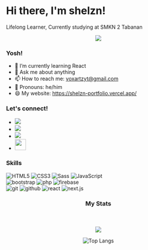 # <strong>Hi there, I'm shelzn!</strong>
Lifelong Learner, Currently studying at SMKN 2 Tabanan <br>

<p align="center">
<img src="https://visitor-badge.laobi.icu/badge?page_id=abbyhendraprayoga" id="counter">
</p>

### <strong>Yosh!</strong>

- 🌱 I’m currently learning React
- 💬 Ask me about anything
- 📫 How to reach me: voxartzyt@gmail.com
- 💨 Pronouns: he/him
- 😄 My website: https://shelzn-portfolio.vercel.app/

### <strong>Let's connect!</strong>

- <a href="https://www.instagram.com/abbyhendraa_/"><img src="https://img.shields.io/badge/instagram%20@abbyhendraa_-DD2476?style=for-the-badge&logo=instagram&logoColor=white"/></a>
- <a href="https://www.youtube.com/@dizertkun"><img src="https://img.shields.io/badge/youtube%20@shelzn-FF0000?style=for-the-badge&logo=youtube&logoColor=white"/></a>
- <a href="https://x.com/zztryy"><img src="https://img.shields.io/badge/twitter%20@zztryy-0D95E8?style=for-the-badge&logo=twitter&logoColor=white"/></a>
- <a href="https://shelzn-portfolio.vercel.app"><img height="30px" src="https://img.shields.io/badge/My%20Website:%20shelznportfolio-8E2DE2?style=for-the-badge&logo=google%20chrome&logoColor=white"/></a>

### <strong>Skills</strong>

![HTML5](https://img.shields.io/badge/html%205-grey?style=for-the-badge&logo=html5&logoColor=white&labelColor=8E2DE2)
![CSS3](https://img.shields.io/badge/css%203-grey?style=for-the-badge&logo=css3&logoColor=white&labelColor=8E2DE2)
![Sass](https://img.shields.io/badge/sass-grey?style=for-the-badge&logo=sass&logoColor=white&labelColor=8E2DE2)
![JavaScript](https://img.shields.io/badge/-JavaScript-grey?style=for-the-badge&logo=javascript&logoColor=white&labelColor=8E2DE2)
<br>
![bootstrap](https://img.shields.io/badge/-bootstrap-grey?style=for-the-badge&logo=bootstrap&logoColor=white&labelColor=8E2DE2)
![php](https://img.shields.io/badge/-php-grey?style=for-the-badge&logo=php&logoColor=white&labelColor=8E2DE2)
![firebase](https://img.shields.io/badge/-firebase-grey?style=for-the-badge&logo=firebase&logoColor=white&labelColor=8E2DE2)
<br>
![git](https://img.shields.io/badge/-git-grey?style=for-the-badge&logo=git&logoColor=white&labelColor=8E2DE2)
![github](https://img.shields.io/badge/-github-grey?style=for-the-badge&logo=github&logoColor=white&labelColor=8E2DE2)
![react](https://img.shields.io/badge/-react-grey?style=for-the-badge&logo=react&logoColor=white&labelColor=8E2DE2)
![next.js](https://img.shields.io/badge/-next.js-grey?style=for-the-badge&logo=next.js&logoColor=white&labelColor=8E2DE2)
<br>


### <p align="center"><strong>My Stats</strong></p><br>
<div align="center">
<img src="https://github-readme-stats.vercel.app/api?username=abbyhendraprayoga&show_icons=true&theme=radical&title_color=8E2DE2&text_color=fff&icon_color=8E2DE2">

![Top Langs](https://github-readme-stats.vercel.app/api/top-langs/?username=abbyhendraprayoga&theme=radical&title_color=8E2DE2&text_color=fff)
</div>

